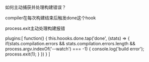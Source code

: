 如何主动捕获并处理构建错误？

compiler在每次构建结束后触发done这个hook

process.exit主动处理构建报错

plugins:[
    function() {
        <!-- this.hoooks.done.tap 是webpack4的写法 -->
        this.hoooks.done.tap('done', (stats) => {
            if(stats.compilation.errors && stats.compilation.errors.length && process.argv.indexOf('--watch') === -1) {
                console.log('build error');
                process.exit(1);
            }
        })
    }
]
